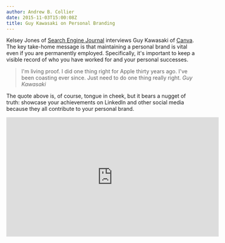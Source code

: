 ```yaml
---
author: Andrew B. Collier
date: 2015-11-03T15:00:08Z
title: Guy Kawasaki on Personal Branding
---
```


Kelsey Jones of [Search Engine Journal](http://www.searchenginejournal.com/) interviews Guy Kawasaki of [Canva](https://www.canva.com/). The key take-home message is that maintaining a personal brand is vital even if you are permanently employed. Specifically, it's important to keep a visible record of who you have worked for and your personal successes.

<blockquote>
I'm living proof. I did one thing right for Apple thirty years ago. I've been coasting ever since. Just need to do one thing really right.
<cite>Guy Kawasaki</cite>
</blockquote>

The quote above is, of course, tongue in cheek, but it bears a nugget of truth: showcase your achievements on LinkedIn and other social media because they all contribute to your personal brand.

<iframe width="560" height="315" src="https://www.youtube.com/embed/vuDVXrXaKEo" frameborder="0" allowfullscreen></iframe>